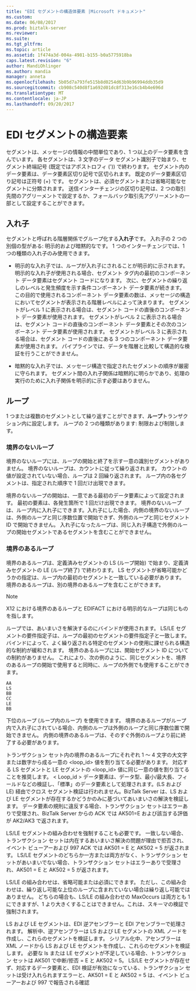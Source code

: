 ```yaml
---
title: "EDI セグメントの構造体要素 |Microsoft ドキュメント"
ms.custom: 
ms.date: 06/08/2017
ms.prod: biztalk-server
ms.reviewer: 
ms.suite: 
ms.tgt_pltfrm: 
ms.topic: article
ms.assetid: 1f474a3d-004a-4981-b155-b0a5775918ba
caps.latest.revision: "6"
author: MandiOhlinger
ms.author: mandia
manager: anneta
ms.openlocfilehash: 5b05d7a793fe515b8d0254d63b9b96994ddb35d9
ms.sourcegitcommit: cb908c540d8f1a692d01dc8f313e16cb4b4e696d
ms.translationtype: MT
ms.contentlocale: ja-JP
ms.lasthandoff: 09/20/2017
---
```

# <a name="edi-segment-structural-element"></a>EDI セグメントの構造要素
セグメントは、メッセージの情報の中間単位であり、1 つ以上のデータ要素を含んでいます。 各セグメントは、3 文字のデータ セグメント識別子で始まり、セグメント終端記号 (既定ではアポストロフィ (')) で終わります。 セグメント内のデータ要素は、データ要素区切り記号で区切られます。 既定のデータ要素区切り記号は正符号 (+) です。 セグメントは、必須セグメントまたは省略可能なセグメントに分類されます。 送信インターチェンジの区切り記号は、2 つの取引先間のアグリーメントで設定するか、フォールバック取引先アグリーメントの一部として設定することができます。  
  
## <a name="nesting"></a>入れ子  
 セグメントと呼ばれる階層関係でグループ化する**入れ子**です。 入れ子の 2 つの別個の型がある: 明示的および暗黙的なです。 1 つのインターチェンジでは、1 つの種類の入れ子のみ使用できます。  
  
-   明示的な入れ子では、ループが入れ子にされることが明示的に示されます。 明示的な入れ子が使用される場合、セグメント タグ内の最初のコンポーネント データ要素はセグメント コードになります。 次に、セグメントの繰り返しのレベルと発生頻度を示す条件コンポーネント データ要素が続きます。 この目的で使用されるコンポーネント データ要素の数は、メッセージの構造においてセグメントが表示される階層レベルによって決まります。 セグメントがレベル 1 に表示される場合は、セグメント コードの直後のコンポーネント データ要素が使用されます。 セグメントがレベル 2 に表示される場合は、セグメント コードの直後のコンポーネント データ要素とその次のコンポーネント データ要素が使用されます。 セグメントがレベル 3 に表示される場合は、セグメント コードの直後にある 3 つのコンポーネント データ要素が使用されます。 パイプラインでは、データを階層と比較して構造的な検証を行うことができません。  
  
-   暗黙的な入れ子では、メッセージ構造で指定されたセグメントの順序が厳密に守られます。 セグメント間の入れ子関係は暗黙的に明らかであり、処理の実行のために入れ子関係を明示的に示す必要はありません。  
  
## <a name="loops"></a>ループ  
 1 つまたは複数のセグメントとして繰り返すことができます、**ループ**トランザクション内に設定します。 ループの 2 つの種類があります: 制限および制限します。  
  
### <a name="unbounded-loops"></a>境界のないループ  
 境界のないループには、ループの開始と終了を示す一意の識別セグメントがありません。 境界のないループは、カウントに従って繰り返されます。 カウントの値が設定されていない場合、ループは 2 回繰り返されます。 ループ内の各セグメントは、指定された順序で 1 回だけ出現できます。  
  
 境界のないループの開始は、一意である最初のデータ要素によって設定されます。 最初の要素は、各発生箇所で 1 回だけ出現できます。 境界のないループは、ループ内に入れ子にできます。入れ子にした場合、内側の境界のないループは、外側のループと同じ序数位置で開始できず、外側のループと同じセグメント ID で開始できません。 入れ子になったループは、同じ入れ子構造で外側のループの開始セグメントであるセグメントを含むことができません。  
  
### <a name="bounded-loops"></a>境界のあるループ  
 境界のあるループは、定義済みセグメントの LS (ループ開始) で始まり、定義済みセグメントの LE (ループ終了) で終わります。 LS セグメントが省略可能かどうかの指定は、ループ内の最初のセグメントと一致している必要があります。 境界のあるループは、別の境界のあるループを含むことができます。  
  
> [!NOTE]
>  X12 における境界のあるループと EDIFACT における明示的なループは同じものを指します。  
  
 ループでは、あいまいさを解決するのにバインドが使用されます。 LS/LE セグメントの要件指定子は、ループの最初のセグメントの要件指定子と一致します。 バインドによって、よく繰り返される特定のセグメントの使用に課せられる構造的な制約が緩和されます。 境界のあるループには、開始セグメント ID についての制約がありません。 これにより、次の例のように、同じセグメントを、境界のあるループの開始で使用すると同時に、ループの外側でも使用することができます。  
  
```  
AA  
LS  
BB  
CC  
LE  
BB  
```  
  
 下位のループ (ループ内のループ) を使用できます。 境界のあるループがループ内で入れ子にされている場合、内側のループは外側のループと同じ序数位置で開始できません。 内側の境界のあるループは、そのすぐ外側のループより前に終了する必要があります。  
  
 トランザクション セット内の境界のあるループにそれぞれ 1 ～ 4 文字の大文字または数字から成る一意の <loop_id> 値を割り当てる必要があります。 対応する LS セグメントと LE セグメントの <loop_id> 値に同じ一意の値を割り当てることを推奨します。 < Loop_id > データ要素は、データ型、最小/最大長、フィールドなどの検証し、「標準」のデータ要素として処理されます。(LS および LE) 経由でクロス セグメント検証は行われません。BizTalk Server は、LS および LE セグメントが存在するかどうかのみに基づいてあいまいさの解決を検証します。 データ要素の規則に違反する場合、トランザクション セットはエラーありで受理され、BizTalk Server からの ACK では AK501=E および該当する評価が AK2/AK3 で返されます。  
  
 LS/LE セグメントの組み合わせを強制することも必要です。 一致しない場合、トランザクション セットは内在するあいまいさ解決の問題が理由で拒否され、イベント ビューアーおよび 997 ACK では AK501 = E と AK502 = 5 が返されます。 LS/LE セグメントのどちらか一方または両方がなく、トランザクション セットがあいまいでない場合、トランザクション セットはエラーありで受理され、AK501 = E と AK502 = 5 が返されます。  
  
 LS/LE の組み合わせは、省略可能または必須にできます。 ただし、この組み合わせは、繰り返し可能な上位のループに含まれていない場合は繰り返し可能ではありません。 どちらの場合も、LS/LE の組み合わせの MaxOccurs は両方とも 1 にできますが、1 より大きくすることはできません。これは、スキーマの検証で強制されます。  
  
 LS および LE セグメントは、EDI 逆アセンブラーと EDI アセンブラーで処理されます。 解析中、逆アセンブラーは LS および LE セグメントの XML ノードを作成し、これらのセグメントを検証します。 シリアル化中、アセンブラーは XML ノードから LS および LE セグメントを作成し、これらのセグメントを検証します。 必要な ls または LE セグメントが不足している場合、トランザクション セットは AK501 で中断/拒否 = E と AK502 = 5。 LS/LE セグメントが存在せず、対応するデータ要素と、EDI 検証が有効になっている、トランザクション セットは受け入れられますエラーと、AK501 = E と AK502 = 5 は、イベント ビューアーおよび 997 で報告される確認